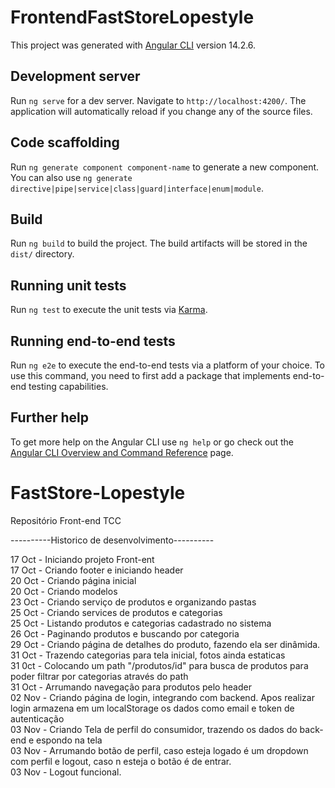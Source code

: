 # FrontendFastStoreLopestyle

This project was generated with [Angular CLI](https://github.com/angular/angular-cli) version 14.2.6.

## Development server

Run `ng serve` for a dev server. Navigate to `http://localhost:4200/`. The application will automatically reload if you change any of the source files.

## Code scaffolding

Run `ng generate component component-name` to generate a new component. You can also use `ng generate directive|pipe|service|class|guard|interface|enum|module`.

## Build

Run `ng build` to build the project. The build artifacts will be stored in the `dist/` directory.

## Running unit tests

Run `ng test` to execute the unit tests via [Karma](https://karma-runner.github.io).

## Running end-to-end tests

Run `ng e2e` to execute the end-to-end tests via a platform of your choice. To use this command, you need to first add a package that implements end-to-end testing capabilities.

## Further help

To get more help on the Angular CLI use `ng help` or go check out the [Angular CLI Overview and Command Reference](https://angular.io/cli) page.

# FastStore-Lopestyle
Repositório Front-end TCC

----------Historico de desenvolvimento----------

17 Oct - Iniciando projeto Front-ent <br />
17 Oct - Criando footer e iniciando header <br />
20 Oct - Criando página inicial <br />
20 Oct - Criando modelos <br />
23 Oct - Criando serviço de produtos e organizando pastas <br />
25 Oct - Criando services de produtos e categorias <br />
25 Oct - Listando produtos e categorias cadastrado no sistema <br />
26 Oct - Paginando produtos e buscando por categoria <br />
29 Oct - Criando página de detalhes do produto, fazendo ela ser dinâmida. <br />
31 Oct - Trazendo categorias para tela inicial, fotos ainda estaticas <br />
31 0ct - Colocando um path "/produtos/id" para busca de produtos para poder filtrar por categorias através do path <br />
31 Oct - Arrumando navegação para produtos pelo header <br />
02 Nov - Criando página de login, integrando com backend. Apos realizar login armazena em um localStorage os dados como email e token de autenticação <br />
03 Nov - Criando Tela de perfil do consumidor, trazendo os dados do back-end e espondo na tela <br />
03 Nov - Arrumando botão de perfil, caso esteja logado é um dropdown com perfil e logout, caso n esteja o botão é de entrar. <br />
03 Nov - Logout funcional. <br />

